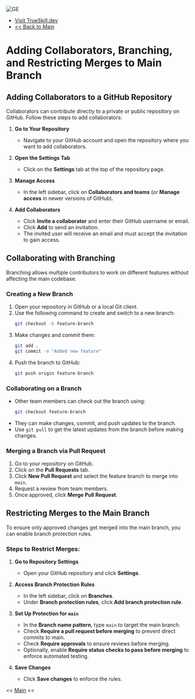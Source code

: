 
![GE](https://github.com/user-attachments/assets/a15436c4-5c13-4676-940b-0832c3bbb925)
- [Visit TrueSkill.dev](https://trueskill.dev)
- [<< Back to Main](../README.md)

# Adding Collaborators, Branching, and Restricting Merges to Main Branch

## Adding Collaborators to a GitHub Repository
Collaborators can contribute directly to a private or public repository on GitHub. Follow these steps to add collaborators:

1. **Go to Your Repository**
   - Navigate to your GitHub account and open the repository where you want to add collaborators.

2. **Open the Settings Tab**
   - Click on the **Settings** tab at the top of the repository page.

3. **Manage Access**
   - In the left sidebar, click on **Collaborators and teams** (or **Manage access** in newer versions of GitHub).
   
4. **Add Collaborators**
   - Click **Invite a collaborator** and enter their GitHub username or email.
   - Click **Add** to send an invitation.
   - The invited user will receive an email and must accept the invitation to gain access.

## Collaborating with Branching
Branching allows multiple contributors to work on different features without affecting the main codebase.

### Creating a New Branch
1. Open your repository in GitHub or a local Git client.
2. Use the following command to create and switch to a new branch:
   ```sh
   git checkout -b feature-branch
   ```
3. Make changes and commit them:
   ```sh
   git add .
   git commit -m "Added new feature"
   ```
4. Push the branch to GitHub:
   ```sh
   git push origin feature-branch
   ```

### Collaborating on a Branch
- Other team members can check out the branch using:
  ```sh
  git checkout feature-branch
  ```
- They can make changes, commit, and push updates to the branch.
- Use `git pull` to get the latest updates from the branch before making changes.

### Merging a Branch via Pull Request
1. Go to your repository on GitHub.
2. Click on the **Pull Requests** tab.
3. Click **New Pull Request** and select the feature branch to merge into `main`.
4. Request a review from team members.
5. Once approved, click **Merge Pull Request**.

## Restricting Merges to the Main Branch
To ensure only approved changes get merged into the main branch, you can enable branch protection rules.

### Steps to Restrict Merges:
1. **Go to Repository Settings**
   - Open your GitHub repository and click **Settings**.
   
2. **Access Branch Protection Rules**
   - In the left sidebar, click on **Branches**.
   - Under **Branch protection rules**, click **Add branch protection rule**.
   
3. **Set Up Protection for `main`**
   - In the **Branch name pattern**, type `main` to target the main branch.
   - Check **Require a pull request before merging** to prevent direct commits to main.
   - Check **Require approvals** to ensure reviews before merging.
   - Optionally, enable **Require status checks to pass before merging** to enforce automated testing.
   
4. **Save Changes**
   - Click **Save changes** to enforce the rules.

<< [Main](../README.md)  <<

